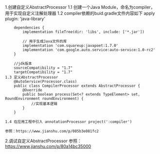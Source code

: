 1.创建自定义AbstractProcessor
    1.1 创建一个Java Module，命名为compiler，用于实现自定义注解处理器
    1.2 compiler依赖的buid.gradle文件内容如下
        apply plugin: 'java-library'

        dependencies {
            implementation fileTree(dir: 'libs', include: ['*.jar'])

            // 用于生成Java文件的库
            implementation 'com.squareup:javapoet:1.7.0'
            implementation 'com.google.auto.service:auto-service:1.0-rc2'
        }

        //jdk版本
        sourceCompatibility = "1.7"
        targetCompatibility = "1.7"
    1.3 定义AbstractProcessor
        @AutoService(Processor.class)
        public class CompilerProcessor extends AbstractProcessor {
            @Override
            public boolean process(Set<? extends TypeElement> set, RoundEnvironment roundEnvironment) {
                //实现基本逻辑
            }
        }

    1.4 在应用工程中引入 annotationProcessor project(':compiler')

    参照：https://www.jianshu.com/p/085b3e081fc2

2.调试自定义AbstractProcessor
    参照：https://www.jianshu.com/p/80a14bc35000
